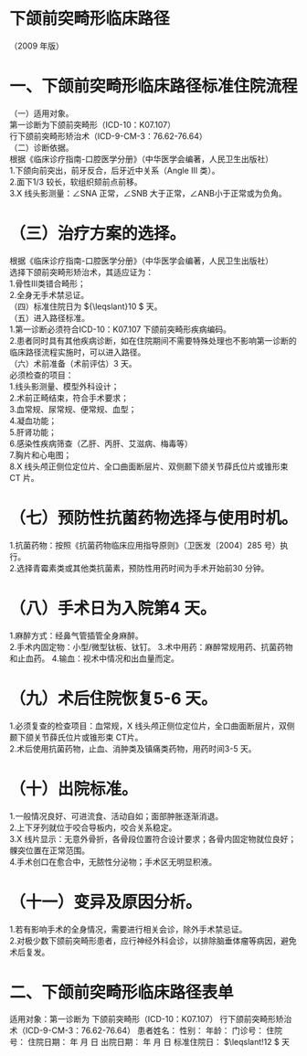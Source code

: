 # 下颌前突畸形临床路径  
（2009 年版）  
# 一、下颌前突畸形临床路径标准住院流程  
（一）适用对象。  
第一诊断为下颌前突畸形（ICD-10：K07.107）  
行下颌前突畸形矫治术（ICD-9-CM-3：76.62-76.64）  
（二）诊断依据。  
根据《临床诊疗指南-口腔医学分册》（中华医学会编著，人民卫生出版社）  
1.下颌向前突出，前牙反合，后牙近中关系（Angle  III 类）。  
2.面下1/3 较长，软组织颏前点前移。  
3.X 线头影测量：∠SNA 正常，∠SNB 大于正常，∠ANB小于正常或为负角。  
# （三）治疗方案的选择。  
根据《临床诊疗指南-口腔医学分册》（中华医学会编著，人民卫生出版社）  
选择下颌前突畸形矫治术，其适应证为：  
1.骨性Ⅲ类错合畸形；  
2.全身无手术禁忌证。  
（四）标准住院日为 ${\leqslant}10 $ 天。  
（五）进入路径标准。  
1.第一诊断必须符合ICD-10：K07.107 下颌前突畸形疾病编码。  
2.患者同时具有其他疾病诊断，如在住院期间不需要特殊处理也不影响第一诊断的临床路径流程实施时，可以进入路径。  
（六）术前准备（术前评估）3 天。  
必须检查的项目：  
1.线头影测量、模型外科设计；  
2.术前正畸结束，符合手术要求；  
3.血常规、尿常规、便常规、血型；  
4.凝血功能；  
5.肝肾功能；  
6.感染性疾病筛查（乙肝、丙肝、艾滋病、梅毒等）  
7.胸片和心电图；  
8.X 线头颅正侧位定位片、全口曲面断层片、双侧颞下颌关节薛氏位片或锥形束 CT 片。  
# （七）预防性抗菌药物选择与使用时机。  
1.抗菌药物：按照《抗菌药物临床应用指导原则》（卫医发〔2004〕285 号）执行。  
2.选择青霉素类或其他类抗菌素，预防性用药时间为手术开始前30 分钟。  
# （八）手术日为入院第4 天。  
1.麻醉方式：经鼻气管插管全身麻醉。  
2.手术内固定物：小型/微型钛板、钛钉。 3.术中用药：麻醉常规用药、抗菌药物和止血药。  4.输血：视术中情况和出血量而定。  
# （九）术后住院恢复5-6 天。  
1.必须复查的检查项目：血常规，X 线头颅正侧位定位片，全口曲面断层片，双侧颞下颌关节薛氏位片或锥形束 CT片。  
2.术后使用抗菌药物，止血、消肿类及镇痛类药物，用药时间3-5 天。  
# （十）出院标准。  
1.一般情况良好、可进流食、活动自如；面部肿胀逐渐消退。  
2.上下牙列就位于咬合导板内，咬合关系稳定。  
3.X 线片显示：无意外骨折，各骨段位置符合设计要求；各骨内固定物就位良好；髁突位置在正常范围。  
4.手术创口在愈合中，无脓性分泌物；手术区无明显积液。  
# （十一）变异及原因分析。  
1.若有影响手术的全身情况，需要进行相关会诊，除外手术禁忌证。  
2.对极少数下颌前突畸形患者，应行神经外科会诊，以排除脑垂体瘤等病因，避免术后复发。  
# 二、下颌前突畸形临床路径表单  
适用对象：第一诊断为 下颌前突畸形（ICD-10：K07.107） 行下颌前突畸形矫治术（ICD-9-CM-3：76.62-76.64） 患者姓名：           性别：    年龄：    门诊号：       住院号：       住院日期：   年  月  日    出院日期：   年  月   日     标准住院日： $\leqslant\!12 $ 天  
